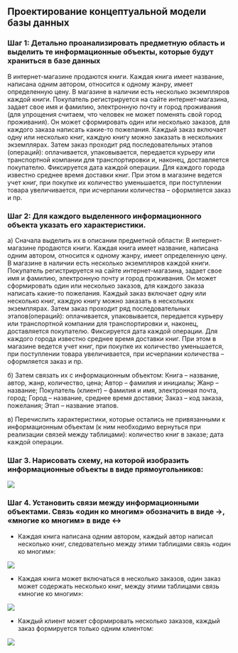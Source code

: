 ## Проектирование концептуальной модели базы данных

### Шаг 1: Детально проанализировать предметную область и выделить те информационные объекты, которые будут храниться в базе данных

В интернет-магазине продаются книги. Каждая книга имеет название, написана одним автором, относится к одному жанру, имеет определенную цену. В магазине в наличии есть несколько экземпляров каждой книги. Покупатель регистрируется на сайте интернет-магазина, задает свое имя и фамилию,  электронную почту и город проживания (для упрощения считаем, что человек не может поменять свой город проживания). Он может сформировать один или несколько заказов,  для каждого заказа написать какие-то пожелания. Каждый заказ включает одну или несколько книг, каждую книгу можно заказать в нескольких экземплярах. Затем заказ проходит ряд последовательных этапов (операций): оплачивается, упаковывается, передается курьеру или транспортной компании для транспортировки и, наконец, доставляется покупателю. Фиксируется дата каждой операции. Для каждого города известно среднее время доставки книг. При этом в магазине ведется учет книг, при покупке их количество уменьшается, при поступлении товара увеличивается, при исчерпании количества – оформляется заказ и пр.


### Шаг 2: Для каждого выделенного информационного объекта указать его характеристики.

а) Cначала выделить их в описании предметной области: 
В интернет-магазине продаются книги. Каждая книга имеет название, написана одним автором, относится к одному жанру, имеет определенную цену. В магазине в наличии есть несколько экземпляров каждой книги. 
Покупатель регистрируется на сайте интернет-магазина, задает свое имя и фамилию,  электронную почту и город проживания. Он может сформировать один или несколько заказов, для каждого заказа написать какие-то пожелания. Каждый заказ включает одну или несколько книг, каждую книгу можно заказать в нескольких экземплярах. Затем заказ проходит ряд последовательных этапов(операций): оплачивается, упаковывается, передается курьеру или транспортной компании для транспортировки и, наконец, доставляется покупателю. Фиксируется дата каждой операции. Для каждого города известно среднее время доставки книг. При этом в магазине ведется учет книг, при покупке их количество уменьшается, при поступлении товара увеличивается, при исчерпании количества – оформляется заказ и пр.

б) Затем связать их с информационным объектом: 
Книга – название, автор, жанр, количество, цена;
Автор – фамилия и инициалы;
Жанр – название;
Покупатель (клиент) – фамилия и имя, электронная почта, город;
Город – название, среднее время доставки;
Заказ – код заказа, пожелания;
Этап – название этапов.

в) Перечислить характеристики, которые остались не привязанными к информационным объектам (к ним необходимо вернуться при реализации связей между таблицами): 
количество книг в заказе;
дата каждой операции.

### Шаг 3. Нарисовать схему, на которой изобразить информационные объекты в виде прямоугольников:  
![](https://ucarecdn.com/055576f4-5c29-4ee6-a836-2cc4af782e27/)

### Шаг 4. Установить связи между информационными объектами. Связь «один ко многим» обозначить в виде →, «многие ко многим» в виде ↔  
- Каждая книга написана одним автором, каждый автор написал несколько книг, следовательно между этими таблицами связь «один ко многим»:

![](https://ucarecdn.com/e1ca410d-e61c-46ac-aa01-8a170e5c53b4/)

- Каждая книга может включаться в несколько заказов, один заказ может содержать несколько книг, между этими таблицами связь «многие ко многим»:

![](https://ucarecdn.com/29da39a3-ae36-4bb4-a473-32e50a30cf1f/)

- Каждый клиент может сформировать несколько заказов, каждый заказ формируется только одним клиентом:

![](https://ucarecdn.com/8cc1f9b4-4851-4f65-8d82-9449c1d879b0/)
